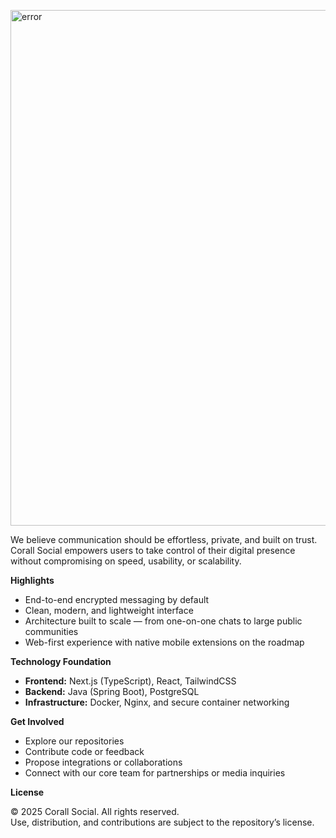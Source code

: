 <p align="left">
  <picture>
    <img src="https://raw.githubusercontent.com/Corall-Social/.github/main/profile/Poster.png" width="825px" alt="error">
  </picture>
</p>

We believe communication should be effortless, private, and built on trust.  
Corall Social empowers users to take control of their digital presence without compromising on speed, usability, or scalability.

**Highlights**
- End-to-end encrypted messaging by default  
- Clean, modern, and lightweight interface  
- Architecture built to scale — from one-on-one chats to large public communities  
- Web-first experience with native mobile extensions on the roadmap  



**Technology Foundation**

- **Frontend:** Next.js (TypeScript), React, TailwindCSS  
- **Backend:** Java (Spring Boot), PostgreSQL  
- **Infrastructure:** Docker, Nginx, and secure container networking




**Get Involved**

- Explore our repositories  
- Contribute code or feedback  
- Propose integrations or collaborations  
- Connect with our core team for partnerships or media inquiries  



**License**

© 2025 Corall Social. All rights reserved.  
Use, distribution, and contributions are subject to the repository’s license.

